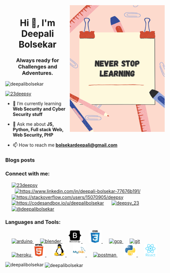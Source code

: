 <img align="right" height="400" width="300" src="never stop learning.png">
<h1 align="center">Hi 👋, I'm Deepali Bolsekar</h1>
<h3 align="center">Always ready for Challenges and Adventures.</h3>

<p align="left"> <img src="https://komarev.com/ghpvc/?username=deepalibolsekar&label=Profile%20views&color=0e75b6&style=flat" alt="deepalibolsekar" /> </p>

<p align="left"> <a href="https://twitter.com/23deepsy" target="blank"><img src="https://img.shields.io/twitter/follow/23deepsy?logo=twitter&style=for-the-badge" alt="23deepsy" /></a> </p>

- 🌱 I’m currently learning **Web Security and Cyber Security stuff**

- 💬 Ask me about **JS, Python, Full stack Web, Web Security, PHP**

- 📫 How to reach me **bolsekardeepali@gmail.com**

### Blogs posts
<!-- BLOG-POST-LIST:START -->
<!-- BLOG-POST-LIST:END -->

<h3 align="left">Connect with me:</h3>

<p align="left">
      <a href="https://twitter.com/23deepsy" target="blank"
        ><img
          style="padding-left: 20px;"
          align="center"
          src="https://raw.githubusercontent.com/rahuldkjain/github-profile-readme-generator/master/src/images/icons/Social/twitter.svg"
          alt="23deepsy"
          height="30"
          width="40"
      /></a>
      <a
        href="https://linkedin.com/in/https://www.linkedin.com/in/deepali-bolsekar-77676b191/"
        target="blank"
        ><img
          style="padding-left: 30px;"
          align="center"
          src="https://raw.githubusercontent.com/rahuldkjain/github-profile-readme-generator/master/src/images/icons/Social/linked-in-alt.svg"
          alt="https://www.linkedin.com/in/deepali-bolsekar-77676b191/"
          height="30"
          width="40"
      /></a>
      <a
        href="https://stackoverflow.com/users/https://stackoverflow.com/users/15070905/deepsy"
        target="blank"
        ><img
          style="padding-left: 20px;"
          align="center"
          src="https://raw.githubusercontent.com/rahuldkjain/github-profile-readme-generator/master/src/images/icons/Social/stack-overflow.svg"
          alt="https://stackoverflow.com/users/15070905/deepsy"
          height="30"
          width="40"
      /></a>
      <a
        href="https://codesandbox.com/https://codesandbox.io/u/deepalibolsekar"
        target="blank"
        ><img
          style="padding-left: 20px;"
          align="center"
          src="https://cdn.jsdelivr.net/npm/simple-icons@3.0.1/icons/codesandbox.svg"
          alt="https://codesandbox.io/u/deepalibolsekar"
          height="30"
          width="40"
      /></a>
      <a href="https://instagram.com/deepsy_23" target="blank"
        ><img
          style="padding-left: 20px;"
          align="center"
          src="https://raw.githubusercontent.com/rahuldkjain/github-profile-readme-generator/master/src/images/icons/Social/instagram.svg"
          alt="deepsy_23"
          height="30"
          width="40"
      /></a>
      <a href="https://medium.com/@deepalibolsekar" target="blank"
        ><img
          style="padding-left: 20px;"
          align="center"
          src="https://raw.githubusercontent.com/rahuldkjain/github-profile-readme-generator/master/src/images/icons/Social/medium.svg"
          alt="@deepalibolsekar"
          height="30"
          width="40"
      /></a>
    </p>

<h3 align="left">Languages and Tools:</h3>
<a href="https://www.arduino.cc/" target="_blank"> <img style="padding-left: 20px;" src="https://cdn.worldvectorlogo.com/logos/arduino-1.svg" alt="arduino" width="40" height="40"/> </a>  <a href="https://www.blender.org/" target="_blank"> <img style="padding-left: 20px;"  src="https://download.blender.org/branding/community/blender_community_badge_white.svg" alt="blender" width="40" height="40"/> </a> <a href="https://getbootstrap.com" target="_blank"> <img style="padding-left: 20px;" src="https://raw.githubusercontent.com/devicons/devicon/master/icons/bootstrap/bootstrap-plain-wordmark.svg" alt="bootstrap" width="40" height="40"/> </a> <a href="https://www.w3schools.com/css/" target="_blank"> <img style="padding-left: 20px;" src="https://raw.githubusercontent.com/devicons/devicon/master/icons/css3/css3-original-wordmark.svg" alt="css3" width="40" height="40"/> </a> <a href="https://cloud.google.com" target="_blank"> <img style="padding-left: 20px;" src="https://www.vectorlogo.zone/logos/google_cloud/google_cloud-icon.svg" alt="gcp" width="40" height="40"/> </a> <a href="https://git-scm.com/" target="_blank"> <img style="padding-left: 20px;" src="https://www.vectorlogo.zone/logos/git-scm/git-scm-icon.svg" alt="git" width="40" height="40"/> </a> <a href="https://heroku.com" target="_blank"> <img style="padding-left: 20px;" src="https://www.vectorlogo.zone/logos/heroku/heroku-icon.svg" alt="heroku" width="40" height="40"/> </a> <a href="https://www.w3.org/html/" target="_blank"> <img src="https://raw.githubusercontent.com/devicons/devicon/master/icons/html5/html5-original-wordmark.svg" alt="html5" width="40" height="40"/> </a> <a href="https://www.linux.org/" target="_blank"> <img style="padding-left: 20px;" src="https://raw.githubusercontent.com/devicons/devicon/master/icons/linux/linux-original.svg" alt="linux" width="40" height="40"/> </a> <a href="https://www.mysql.com/" target="_blank"> <img style="padding-left: 20px;" src="https://raw.githubusercontent.com/devicons/devicon/master/icons/mysql/mysql-original-wordmark.svg" alt="mysql" width="40" height="40"/> </a>  <a href="https://postman.com" target="_blank"> <img style="padding-left: 20px;" src="https://www.vectorlogo.zone/logos/getpostman/getpostman-icon.svg" alt="postman" width="40" height="40"/> </a> <a href="https://www.python.org" target="_blank"> <img style="padding-left: 20px;"  src="https://raw.githubusercontent.com/devicons/devicon/master/icons/python/python-original.svg" alt="python" width="40" height="40"/> </a> <a href="https://reactjs.org/" target="_blank"> <img style="padding-left: 20px;" src="https://raw.githubusercontent.com/devicons/devicon/master/icons/react/react-original-wordmark.svg" alt="react" width="40" height="40"/> </a> </p>

<p><img align="left" src="https://github-readme-stats.vercel.app/api/top-langs?username=deepalibolsekar&show_icons=true&locale=en&layout=compact" alt="deepalibolsekar" /></p>

<p>&nbsp;<img align="center" src="https://github-readme-stats.vercel.app/api?username=deepalibolsekar&show_icons=true&locale=en" alt="deepalibolsekar" /></p>

